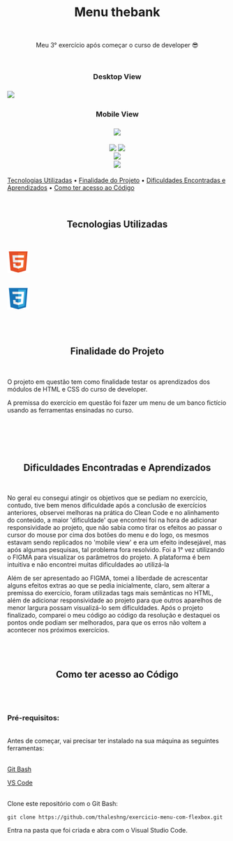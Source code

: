 <h1 align="center">Menu thebank</h1>
<br>

<p align="center">Meu 3° exercício após começar o curso de developer 😎</p> 
<br>

<div>
    <h3 align="center"><strong>Desktop View</strong><h3>
    <a href="https://thaleshng.github.io/exercicio-menu-com-flexbox/" target="_blank"><img src="./src/images/gif%20menu%20desktop.gif" target="_blank"></a> 
</div>

<div align="center">
    <h3 align="center"><strong>Mobile View</strong><h3>
    <a href="https://thaleshng.github.io/exercicio-menu-com-flexbox/" target="_blank"><img src="./src/images/Mobile.png" target="_blank"></a> 
</div>

<div align="center">
    <img height=20em src="https://img.shields.io/badge/-HTML-orange?style=plastic"><img>
    <img height=20em src="https://img.shields.io/badge/-CSS-blue?style=plastic"><img>
    <br>
    <img height=20em src="https://img.shields.io/badge/STATUS-FINALIZADO-green?style=plastic"><img>
    <br>
    <img src="https://img.shields.io/github/stars/thaleshng/exercicio-menu-com-flexbox?style=social"><img>
</div>

<br>


<div aling="center">
    <a href="#tecnologias-utilizadas">Tecnologias Utilizadas</a> •
    <a href="#finalidade-do-projeto">Finalidade do Projeto</a> •
    <a href="#dificuldades-encontradas-e-aprendizados">Dificuldades Encontradas e Aprendizados</a> •
    <a href="#como-ter-acesso-ao-código">Como ter acesso ao Código</a> 
</div>

<br>
<br>

<h2 align="center">Tecnologias Utilizadas</h2>
<br>

[<img alt="HTML" width="50" src="https://raw.githubusercontent.com/devicons/devicon/master/icons/html5/html5-original.svg" target="_blank">](https://www.devmedia.com.br/o-que-e-o-html5/25820)
<br>
<br>

[<img alt="CSS" width="50" src="https://raw.githubusercontent.com/devicons/devicon/master/icons/css3/css3-original.svg" target="_blank">](https://kenzie.com.br/blog/css3/)
<br>
<br>
<br>
<br>

<h2 align="center">Finalidade do Projeto</h2>
<br>

<p> O projeto em questão tem como finalidade testar os aprendizados dos módulos de HTML e CSS do curso de developer.</p> 
<p>A premissa do exercício em questão foi fazer um menu de um banco fictício usando as ferramentas ensinadas no curso.</p>
<br>
<br>
<br>
<br>

<h2 align="center">Dificuldades Encontradas e Aprendizados</h2>
<br>

<p> No geral eu consegui atingir os objetivos que se pediam no exercício, contudo, tive bem menos dificuldade após a conclusão de exercícios anteriores, observei melhoras na prática do Clean Code e no alinhamento do conteúdo, a maior 'dificuldade' que encontrei foi na hora de adicionar responsividade ao projeto, que não sabia como tirar os efeitos ao passar o cursor do mouse por cima dos botões do menu e do logo, os mesmos estavam sendo replicados no 'mobile view' e era um efeito indesejável, mas após algumas pesquisas, tal problema fora resolvido. 
Foi a 1° vez utilizando o FIGMA para visualizar os parâmetros do projeto. A plataforma é bem intuitiva e não encontrei muitas dificuldades ao utilizá-la</p>
<p> Além de ser apresentado ao FIGMA, tomei a liberdade de acrescentar alguns efeitos extras ao que se pedia inicialmente, claro, sem alterar a premissa do exercício, foram utilizadas tags mais semânticas no HTML, além de adicionar responsividade ao projeto para que outros aparelhos de menor largura possam visualizá-lo sem dificuldades.
Após o projeto finalizado, comparei o meu código ao código da resolução e destaquei os pontos onde podiam ser melhorados, para que os erros não voltem a acontecer nos próximos exercícios.
<br>
<br>
<br>
<br>

<h2 align="center">Como ter acesso ao Código<h2>
<br>

### Pré-requisitos:
<br>
Antes de começar, vai precisar ter instalado na sua máquina as seguintes ferramentas:
<br>
<br>

[Git Bash](https://git-scm.com)

[VS Code](https://code.visualstudio.com)
<br>
<br>

Clone este repositório com o Git Bash:
```
git clone https://github.com/thaleshng/exercicio-menu-com-flexbox.git
```
Entra na pasta que foi criada e abra com o Visual Studio Code.